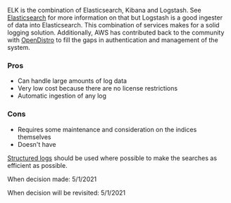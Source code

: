 ELK is the combination of Elasticsearch, Kibana and Logstash. See [Elasticsearch]() for more information on that but Logstash is a good ingester of data into Elasticsearch. This combination of services makes for a solid logging solution. Additionally, AWS has contributed back to the community with [OpenDistro](https://opendistro.github.io/for-elasticsearch/) to fill the gaps in authentication and management of the system.

### Pros
* Can handle large amounts of log data
* Very low cost because there are no license restrictions
* Automatic ingestion of any log

### Cons
* Requires some maintenance and consideration on the indices themselves
* Doesn't have 

[Structured logs](https://engineering.grab.com/structured-logging) should be used where possible to make the searches as efficient as possible. 

When decision made: 5/1/2021

When decision will be revisited: 5/1/2021

